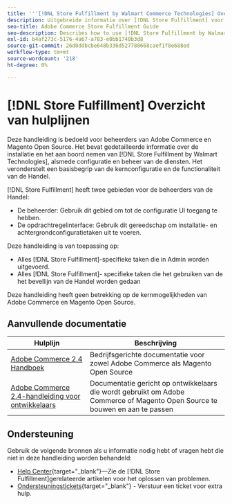 ```yaml
---
title: '''[!DNL Store Fulfillment by Walmart Commerce Technologies] Overzicht van hulplijnen'
description: Uitgebreide informatie over [!DNL Store Fulfillment] voor Adobe Commerce- en Magento Open Source-beheerders, inclusief installatie en instapweigering
seo-title: Adobe Commerce Store Fulfillment Guide
seo-description: Describes how to use [!DNL Store Fulfillment by Walmart Technologies] services with Adobe Commerce or Magento Open Source.
exl-id: b4af273c-5176-4a67-a783-e0bb1740b3d8
source-git-commit: 26d0ddbcbe648b336d527788668caef1f8e688ed
workflow-type: tm+mt
source-wordcount: '218'
ht-degree: 0%

---
```


# [!DNL Store Fulfillment] Overzicht van hulplijnen

Deze handleiding is bedoeld voor beheerders van Adobe Commerce en Magento Open Source. Het bevat gedetailleerde informatie over de installatie en het aan boord nemen van [!DNL Store Fulfillment by Walmart Technologies], alsmede configuratie en beheer van de diensten. Het veronderstelt een basisbegrip van de kernconfiguratie en de functionaliteit van de Handel.

[!DNL Store Fulfillment] heeft twee gebieden voor de beheerders van de Handel:

* De beheerder: Gebruik dit gebied om tot de configuratie UI toegang te hebben.
* De opdrachtregelinterface: Gebruik dit gereedschap om installatie- en achtergrondconfiguratietaken uit te voeren.

Deze handleiding is van toepassing op:

* Alles [!DNL Store Fulfillment]-specifieke taken die in Admin worden uitgevoerd.
* Alles [!DNL Store Fulfillment]- specifieke taken die het gebruiken van de het bevellijn van de Handel worden gedaan

Deze handleiding heeft geen betrekking op de kernmogelijkheden van Adobe Commerce en Magento Open Source.

## Aanvullende documentatie

| Hulplijn | Beschrijving |
|-----------------------------------------------------------------------|---------------------------------------------------------------------------------------------------|
| [Adobe Commerce 2.4 Handboek](https://docs.magento.com/user-guide/) | Bedrijfsgerichte documentatie voor zowel Adobe Commerce als Magento Open Source |
| [Adobe Commerce 2.4-handleiding voor ontwikkelaars](https://devdocs.magento.com/) | Documentatie gericht op ontwikkelaars die wordt gebruikt om Adobe Commerce of Magento Open Source te bouwen en aan te passen |

## Ondersteuning

Gebruik de volgende bronnen als u informatie nodig hebt of vragen hebt die niet in deze handleiding worden behandeld:

* [Help Center](https://support.magento.com/hc/en-us){target=&quot;_blank&quot;}—Zie de [!DNL Store Fulfillment]gerelateerde artikelen voor het oplossen van problemen.
* [Ondersteuningstickets](https://support.magento.com/hc/en-us/articles/360000913794#submit-ticket){target=&quot;_blank&quot;} - Verstuur een ticket voor extra hulp.
